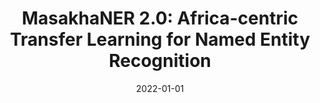 ---
title: "MasakhaNER 2.0: Africa-centric Transfer Learning for Named Entity Recognition"
collection: publications
permalink: /publication/2022-01-01-adelani2022masakhaner
date: 2022-01-01
venue: 'arXiv preprint arXiv:2210.12391'
citation: 'Adelani, David Ifeoluwa, Neubig, Graham, Ruder, Sebastian, Rijhwani, Shruti, Beukman, Michael, Palen-Michel, Chester, Lignos, Constantine, Alabi, Jesujoba O, Muhammad, Shamsuddeen H, Nabende, Peter, Others (2022), MasakhaNER 2.0: Africa-centric Transfer Learning for Named Entity Recognition'
---